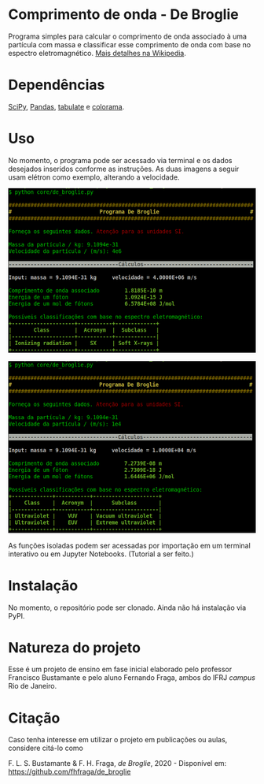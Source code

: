 # Comprimento de onda - De Broglie

Programa simples para calcular o comprimento de onda associado à uma partícula
com massa e classificar esse comprimento de onda com base no espectro
eletromagnético. [Mais detalhes na Wikipedia](https://en.wikipedia.org/wiki/Matter_wave).

# Dependências

[SciPy](https://www.scipy.org/), [Pandas](https://pandas.pydata.org/),
[tabulate](https://github.com/astanin/python-tabulate) e [colorama](https://github.com/tartley/colorama).

# Uso

No momento, o programa pode ser acessado via terminal e os dados desejados
inseridos conforme as instruções. As duas imagens a seguir usam elétron como
exemplo, alterando a velocidade.

![de_broglie1](images/exemplo01.png)

![de_broglie2](images/exemplo02.png)

As funções isoladas podem ser acessadas
por importação em um terminal interativo ou em Jupyter Notebooks. (Tutorial a ser feito.)

# Instalação

No momento, o repositório pode ser clonado. Ainda não há instalação via PyPI.

# Natureza do projeto

Esse é um projeto de ensino em fase inicial elaborado pelo professor Francisco
Bustamante e pelo aluno Fernando Fraga, ambos do IFRJ *campus* Rio de Janeiro.

# Citação

Caso tenha interesse em utilizar o projeto em publicações ou aulas, considere
citá-lo como

F. L. S. Bustamante & F. H. Fraga, *de Broglie*, 2020 - Disponível em:
https://github.com/fhfraga/de_broglie